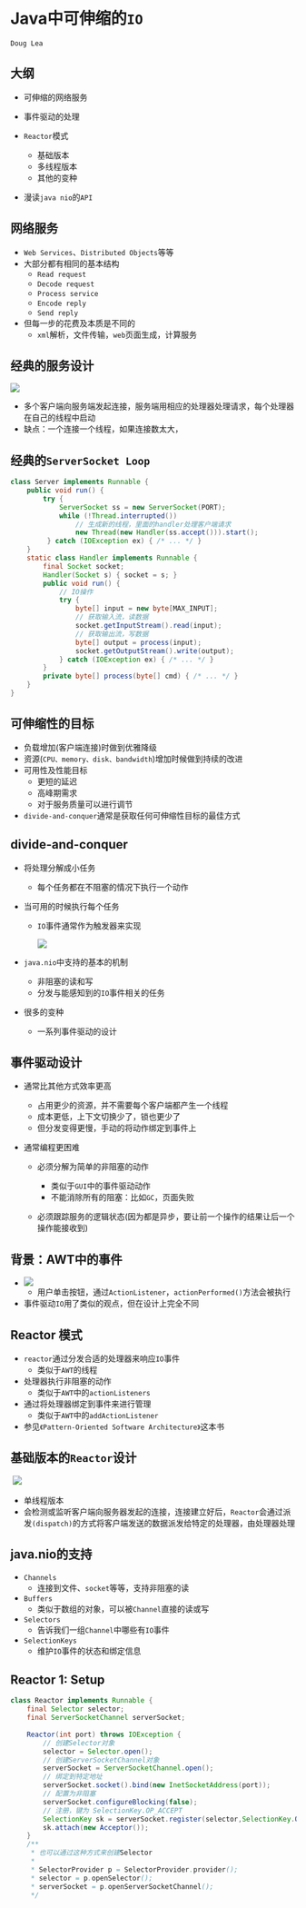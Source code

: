 # Java中可伸缩的`IO`

`Doug Lea`

## 大纲

- 可伸缩的网络服务

- 事件驱动的处理

- `Reactor`模式
  - 基础版本
  - 多线程版本
  - 其他的变种
- 漫读`java nio`的`API`

## 网络服务

- `Web Services`、`Distributed Objects`等等
- 大部分都有相同的基本结构
  - `Read request`
  - `Decode request`
  - `Process service`
  - `Encode reply`
  - `Send reply`
- 但每一步的花费及本质是不同的
  - `xml`解析，文件传输，`web`页面生成，计算服务

## 经典的服务设计

![](../img/经典的服务设计.png)

- 多个客户端向服务端发起连接，服务端用相应的处理器处理请求，每个处理器在自己的线程中启动
- 缺点：一个连接一个线程，如果连接数太大，

## 经典的`ServerSocket Loop`

```java
class Server implements Runnable {
    public void run() {
        try {
            ServerSocket ss = new ServerSocket(PORT);
 			while (!Thread.interrupted())
                // 生成新的线程，里面的handler处理客户端请求
 				new Thread(new Handler(ss.accept())).start();
		 } catch (IOException ex) { /* ... */ }
 	}
 	static class Handler implements Runnable {
		final Socket socket;
 		Handler(Socket s) { socket = s; }
 		public void run() {
            // IO操作
 			try {
 				byte[] input = new byte[MAX_INPUT];
                // 获取输入流，读数据
 				socket.getInputStream().read(input);
                // 获取输出流，写数据
 				byte[] output = process(input);
 				socket.getOutputStream().write(output);
 			} catch (IOException ex) { /* ... */ }
 		}
 		private byte[] process(byte[] cmd) { /* ... */ }
 	}
}
```

## 可伸缩性的目标

- 负载增加(客户端连接)时做到优雅降级
- 资源(`CPU、memory、disk、bandwidth`)增加时候做到持续的改进
- 可用性及性能目标
  - 更短的延迟
  - 高峰期需求
  - 对于服务质量可以进行调节
- `divide-and-conquer`通常是获取任何可伸缩性目标的最佳方式

## divide-and-conquer

- 将处理分解成小任务

  - 每个任务都在不阻塞的情况下执行一个动作

- 当可用的时候执行每个任务

  - `IO`事件通常作为触发器来实现

    ![](../img/divide-and-conquer.png)

- `java.nio`中支持的基本的机制
  - 非阻塞的读和写
  - 分发与能感知到的`IO`事件相关的任务
- 很多的变种
  - 一系列事件驱动的设计

## 事件驱动设计

- 通常比其他方式效率更高

  - 占用更少的资源，并不需要每个客户端都产生一个线程
  - 成本更低，上下文切换少了，锁也更少了
  - 但分发变得更慢，手动的将动作绑定到事件上

- 通常编程更困难

  - 必须分解为简单的非阻塞的动作
    - 类似于`GUI`中的事件驱动动作
    - 不能消除所有的阻塞：比如`GC`，页面失败

  - 必须跟踪服务的逻辑状态(因为都是异步，要让前一个操作的结果让后一个操作能接收到)

## 背景：AWT中的事件

- ![](../img/AWT.png)
  - 用户单击按钮，通过`ActionListener`，`actionPerformed()`方法会被执行
- 事件驱动`IO`用了类似的观点，但在设计上完全不同

## Reactor 模式

- `reactor`通过分发合适的处理器来响应`IO`事件
  - 类似于`AWT`的线程
- 处理器执行非阻塞的动作
  - 类似于`AWT`中的`actionListeners`
- 通过将处理器绑定到事件来进行管理
  - 类似于`AWT`中的`addActionListener`
- 参见`《Pattern-Oriented Software Architecture》`这本书

## 基础版本的`Reactor`设计

​	![](../img/basic_reactor.png)

- 单线程版本
- 会检测或监听客户端向服务器发起的连接，连接建立好后，`Reactor`会通过派发`(dispatch)`的方式将客户端发送的数据派发给特定的处理器，由处理器处理

## java.nio的支持

- `Channels`
  - 连接到文件、`socket`等等，支持非阻塞的读
- `Buffers`
  - 类似于数组的对象，可以被`Channel`直接的读或写
- `Selectors`
  - 告诉我们一组`Channel`中哪些有`IO`事件
- `SelectionKeys`
  - 维护`IO`事件的状态和绑定信息

## Reactor 1: Setup

```java
class Reactor implements Runnable {
    final Selector selector;
    final ServerSocketChannel serverSocket;
    
    Reactor(int port) throws IOException {
        // 创建Selector对象
        selector = Selector.open();
        // 创建ServerSocketChannel对象
        serverSocket = ServerSocketChannel.open();
        // 绑定到特定地址
        serverSocket.socket().bind(new InetSocketAddress(port));
        // 配置为非阻塞
        serverSocket.configureBlocking(false);
        // 注册，键为 SelectionKey.OP_ACCEPT
        SelectionKey sk = serverSocket.register(selector,SelectionKey.OP_ACCEPT);
        sk.attach(new Acceptor());
    }
    /** 
     * 也可以通过这种方式来创建Selector
     *
     * SelectorProvider p = SelectorProvider.provider();
     * selector = p.openSelector();
     * serverSocket = p.openServerSocketChannel(); 
     */
```



